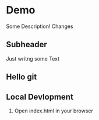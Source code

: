 # Demo

Some Description! Changes

## Subheader

Just writng some Text

## Hello git

## Local Devlopment

1. Open index.html in your browser
